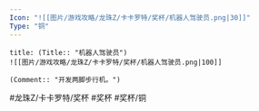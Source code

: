 ```yaml
---
Icon: "![[图片/游戏攻略/龙珠Z/卡卡罗特/奖杯/机器人驾驶员.png|30]]"
Type: "铜"
---
```

```ad-common-bronze-trophy
title: (Title:: "机器人驾驶员")
![[图片/游戏攻略/龙珠Z/卡卡罗特/奖杯/机器人驾驶员.png|100]]

(Comment:: "开发两脚步行机。")
```

#龙珠Z/卡卡罗特/奖杯 #奖杯 #奖杯/铜
